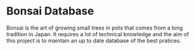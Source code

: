 # Bonsai Database

Bonsai is the art of growing small trees in pots that comes from a long
tradition in Japan. It requires a lot of technical knowledge and the aim of
this project is to maintain an up to date database of the best pratices.
